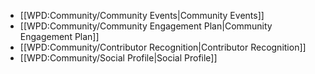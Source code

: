 * [[WPD:Community/Community Events|Community Events]]
* [[WPD:Community/Community Engagement Plan|Community Engagement Plan]]
* [[WPD:Community/Contributor Recognition|Contributor Recognition]]
* [[WPD:Community/Social Profile|Social Profile]]